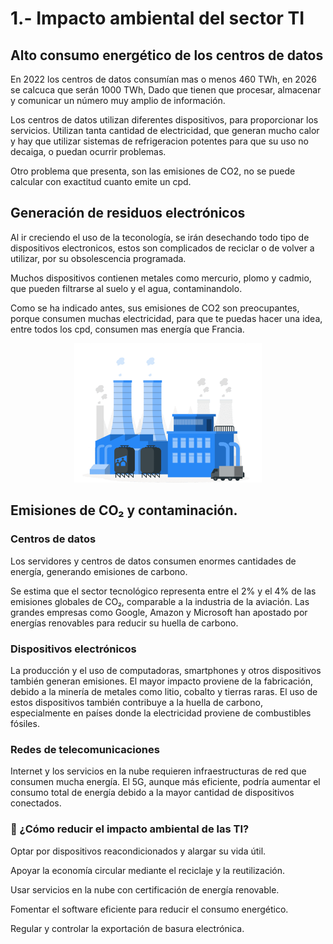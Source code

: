 # 1.- Impacto ambiental del sector TI

## Alto consumo energético de los centros de datos

En 2022 los centros de datos consumían mas o menos 460 TWh, en 2026 se calcuca que serán 1000 TWh, Dado que tienen que procesar, almacenar y comunicar un número muy amplio de información.

Los centros de datos utilizan diferentes dispositivos, para proporcionar los servicios. Utilizan tanta cantidad de electricidad, que generan mucho calor y hay que utilizar sistemas de refrigeracion potentes para que su uso no decaiga, o puedan ocurrir problemas.

Otro problema que presenta, son las emisiones de CO2, no se puede calcular con exactitud cuanto emite un cpd.

## Generación de residuos electrónicos

Al ir creciendo el uso de la teconología, se irán desechando todo tipo de dispositivos electronicos, estos son complicados de reciclar o de volver a utilizar, por su obsolescencia programada.

Muchos dispositivos contienen metales como mercurio, plomo y cadmio, que pueden filtrarse al suelo y el agua, contaminandolo.

Como se ha indicado antes, sus emisiones de CO2 son preocupantes, porque consumen muchas electricidad, para que te puedas hacer una idea, entre todos los cpd, consumen mas energía que Francia.

<p align="center">
  <img src="/img/fabrica.gif" alt="si" width="300">
</p>

## Emisiones de CO₂ y contaminación.

### Centros de datos 

  Los servidores y centros de datos consumen enormes cantidades de energía, generando emisiones de carbono.
  
  Se estima que el sector tecnológico representa entre el 2% y el 4% de las emisiones globales de CO₂, comparable a la industria de la aviación.
  Las grandes empresas como Google, Amazon y Microsoft han apostado por energías renovables para reducir su huella de carbono.

### Dispositivos electrónicos 

  La producción y el uso de computadoras, smartphones y otros dispositivos también generan emisiones.
  El mayor impacto proviene de la fabricación, debido a la minería de metales como litio, cobalto y tierras raras.
  El uso de estos dispositivos también contribuye a la huella de carbono, especialmente en países donde la electricidad proviene de combustibles fósiles.

### Redes de telecomunicaciones 

  Internet y los servicios en la nube requieren infraestructuras de red que consumen mucha energía.
  El 5G, aunque más eficiente, podría aumentar el consumo total de energía debido a la mayor cantidad de dispositivos conectados.


### 🌱 ¿Cómo reducir el impacto ambiental de las TI?

  
  Optar por dispositivos reacondicionados y alargar su vida útil.
  
  Apoyar la economía circular mediante el reciclaje y la reutilización.
  
  Usar servicios en la nube con certificación de energía renovable.
  
  Fomentar el software eficiente para reducir el consumo energético.
  
  Regular y controlar la exportación de basura electrónica.
